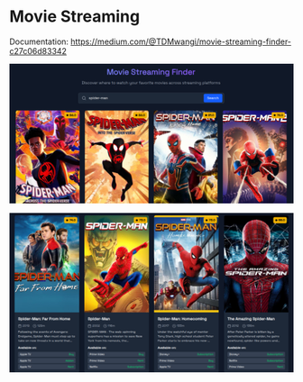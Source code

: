 # Movie Streaming

Documentation: https://medium.com/@TDMwangi/movie-streaming-finder-c27c06d83342

![image info](./img/movie-1.png)

![image info](./img/movie-2.png)
